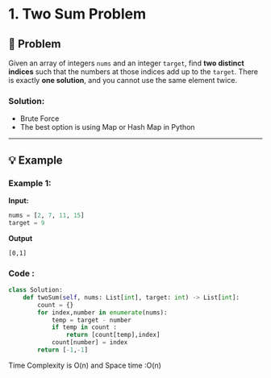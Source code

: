 # 1. Two Sum Problem

## 📝 Problem

Given an array of integers `nums` and an integer `target`, find **two distinct indices** such that the numbers at those indices add up to the `target`. There is exactly **one solution**, and you cannot use the same element twice.

### **Solution**:
- Brute Force
- The best option is using Map or Hash Map in Python

---

## 💡 Example

### **Example 1**:

**Input:**
```python
nums = [2, 7, 11, 15]
target = 9
```
**Output**
```
[0,1]
```

### **Code** :
````python
class Solution:
    def twoSum(self, nums: List[int], target: int) -> List[int]:
        count = {}
        for index,number in enumerate(nums):
            temp = target - number
            if temp in count :
                return [count[temp],index]
            count[number] = index
        return [-1,-1]
`````

Time  Complexity is O(n) and Space time :O(n)
